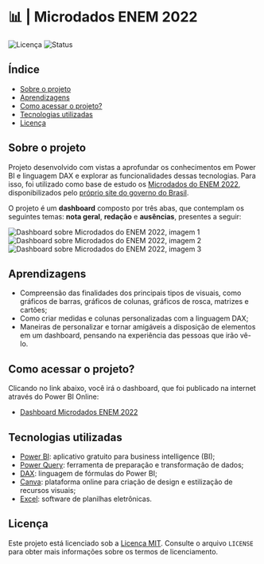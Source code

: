 # 📊 | Microdados ENEM 2022

![Licença](https://img.shields.io/badge/Licen%C3%A7a-MIT-f5b5ca.svg)
![Status](https://img.shields.io/badge/Status-Concluído-abf285.svg)

## Índice

- [Sobre o projeto](#sobre-o-projeto)
- [Aprendizagens](#aprendizagens)
- [Como acessar o projeto?](#como-acessar-o-projeto)
- [Tecnologias utilizadas](#tecnologias-utilizadas)
- [Licença](#licença)

## Sobre o projeto

Projeto desenvolvido com vistas a aprofundar os conhecimentos em Power BI e linguagem DAX e explorar as funcionalidades dessas tecnologias. Para isso, foi utilizado como base de estudo os [Microdados do ENEM 2022](https://www.gov.br/inep/pt-br/assuntos/noticias/enem/divulgados-microdados-do-enem-2022), disponibilizados pelo [próprio site do governo do Brasil](https://www.gov.br/pt-br). 

O projeto é um **dashboard** composto por três abas, que contemplam os seguintes temas: **nota geral**, **redação** e **ausências**, presentes a seguir:

![Dashboard sobre Microdados do ENEM 2022, imagem 1](https://i.imgur.com/3bCSD0N.png)
![Dashboard sobre Microdados do ENEM 2022, imagem 2](https://i.imgur.com/QW5QfXy.png)
![Dashboard sobre Microdados do ENEM 2022, imagem 3](https://i.imgur.com/EjJ7RkA.png)

## Aprendizagens

* Compreensão das finalidades dos principais tipos de visuais, como gráficos de barras, gráficos de colunas, gráficos de rosca, matrizes e cartões;
* Como criar medidas e colunas personalizadas com a linguagem DAX;
* Maneiras de personalizar e tornar amigáveis a disposição de elementos em um dashboard, pensando na experiência das pessoas que irão vê-lo.

## Como acessar o projeto?

Clicando no link abaixo, você irá o dashboard, que foi publicado na internet através do Power BI Online:
* [Dashboard Microdados ENEM 2022](https://app.powerbi.com/view?r=eyJrIjoiNjg0NWUzZjEtYmI5OC00ZDIxLWFmYjEtODFlMjYwNjYwMjUxIiwidCI6IjA5OGU0MDQ1LWY4OWYtNDVhZC05YmQxLTQ0NWUxOTZkYTZlYSJ9&pageName=ReportSection7a8263db44e29d89ce8a)

## Tecnologias utilizadas
* [Power BI](https://powerbi.microsoft.com/pt-br/): aplicativo gratuito para business intelligence (BI);
* [Power Query](https://learn.microsoft.com/pt-br/power-query/power-query-what-is-power-query): ferramenta de preparação e transformação de dados;
* [DAX](https://learn.microsoft.com/pt-br/dax/): linguagem de fórmulas do Power BI;  
* [Canva](https://www.canva.com/pt_br/): plataforma online para criação de design e estilização de recursos visuais;
* [Excel](https://www.microsoft.com/pt-br/microsoft-365/excel): software de planilhas eletrônicas.

## Licença

Este projeto está licenciado sob a [Licença MIT](https://opensource.org/licenses/MIT). Consulte o arquivo `LICENSE` para obter mais informações sobre os termos de licenciamento.

